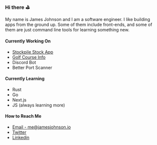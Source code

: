 ### Hi there ⛳️

My name is James Johnson and I am a software engineer. I like building apps from the ground up. Some of them include front-ends, and some of them are just command line tools for learning something new. 

#### Currently Working On

* [Stockpile Stock App](https://www.github.com/jamesj0717/inventory-management)
* [Golf Course Info](https://www.GitHub.com/jamesj0717/golf-finder)
* Discord Bot
* Better Port Scanner

#### Currently Learning

* Rust
* Go
* Next.js
* JS (always learning more)

#### How to Reach Me

* [Email - me@jamesjohnson.io](mailto:me@jamesjohnson.io)
* [Twitter](https://www.twitter.com/jameslovesalex)
* [Linkedin](https://www.linkedin.com/in/jamesjjjohnson)

<!--
**JamesJ0717/JamesJ0717** is a ✨ _special_ ✨ repository because its `README.md` (this file) appears on your GitHub profile.

Here are some ideas to get you started:

- 🔭 I’m currently working on ...
- 🌱 I’m currently learning ...
- 👯 I’m looking to collaborate on ...
- 🤔 I’m looking for help with ...
- 💬 Ask me about ...
- 📫 How to reach me: ...
- 😄 Pronouns: ...
- ⚡ Fun fact: ...
-->

